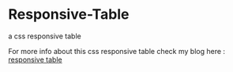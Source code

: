 Responsive-Table
================

a css responsive table

For more info about this css responsive table check my blog here : 
<a href="http://caibaojian.com/relative-responsive-table">responsive table</a>
